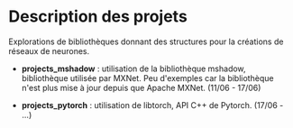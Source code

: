 # Description des projets

Explorations de bibliothèques donnant des structures pour la créations de réseaux de neurones.

- **projects_mshadow**  : utilisation de la bibliothèque mshadow, bibliothèque utilisée par MXNet. Peu d'exemples
car la bibliothèque n'est plus mise à jour depuis que Apache MXNet. (11/06 - 17/06)

- **projects_pytorch** : utilisation de libtorch, API C++ de Pytorch. (17/06 - ...)
